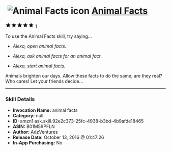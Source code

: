 # &nbsp;<img src="skill_icon" alt="Animal Facts icon" width="36"> [Animal Facts](http://alexa.amazon.com/#skills/amzn1.ask.skill.92e2c373-25fc-4938-b3bd-4b9afde18465)
![5 stars](../../images/ic_star_black_18dp_1x.png)![5 stars](../../images/ic_star_black_18dp_1x.png)![5 stars](../../images/ic_star_black_18dp_1x.png)![5 stars](../../images/ic_star_black_18dp_1x.png)![5 stars](../../images/ic_star_black_18dp_1x.png) 1

To use the Animal Facts skill, try saying...

* *Alexa, open animal facts.*

* *Alexa, ask animal facts for an animal fact.*

* *Alexa, start animal facts.*

Animals brighten our days. Allow these facts to do the same, are they real? Who cares! Let your friends decide...

***

### Skill Details

* **Invocation Name:** animal facts
* **Category:** null
* **ID:** amzn1.ask.skill.92e2c373-25fc-4938-b3bd-4b9afde18465
* **ASIN:** B01M59PFLN
* **Author:** AdzVentures
* **Release Date:** October 13, 2016 @ 01:47:26
* **In-App Purchasing:** No
